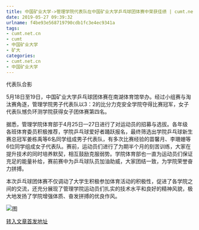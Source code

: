 ```yaml
---
title: 中国矿业大学->管理学院代表队在中国矿业大学乒乓球团体赛中荣获佳绩 | cumt.net.cn
date: 2019-05-27 09:39:32
urlname: f4be93e568719790cdb1fc3e4ec9341a
tags: 
- cumt.net.cn
- cumt
- 中国矿业大学
- 矿大
categories:
- cumt.net.cn
- 中国矿业大学
---
```



代表队合影

5月18日至19日，中国矿业大学乒乓球团体赛在南湖体育馆举办。经过小组赛与淘汰赛角逐，管理学院男子代表队以3：2的比分力克安全学院夺得比赛冠军，女子代表队憾负环测学院获得女子团体赛第四名。

据悉，管理学院体育部于4月25日—27日进行了对运动员的招募与选拔。各年级各班体育委员积极推荐，学院乒乓球爱好者踊跃报名，最终筛选出学院乒乓球新生赛总冠军姜栋禹等6名同学组成男子代表队，有多次比赛经验的苗馨月、李珊姗等6位同学组成女子代表队。赛前，运动员们进行了为期半个月的刻苦训练，大家在提升技术的同时培养默契，相互鼓励克服弱势。学院体育部也一直为运动员们保证充足的能量补给，赛前赛中为乒乓球队员加油助威，大家团结一致，为学院荣誉奋力拼搏。

本次乒乓球团体赛不仅调动了大学生积极参加体育活动的积极性，促进了各学院之间的交流，还充分展现了管理学院运动员们扎实的技术水平和良好的精神风貌，极大地发扬了学院增强体质、奋发拼搏的优良作风。



![图](http://xwzx.cumt.edu.cn/_upload/article/images/b3/0d/9814caf247e98691c6b87c7631e0/0cb8febd-5cc3-4076-a809-5ee2c3d9d1d0.jpg)

[转入文章首发地址](http://xwzx.cumt.edu.cn/09/b5/c523a526773/page.htm)